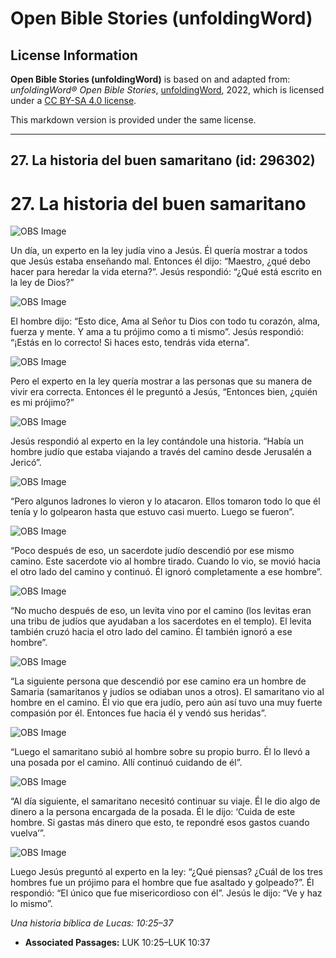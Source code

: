 # Open Bible Stories (unfoldingWord)

## License Information

**Open Bible Stories (unfoldingWord)** is based on and adapted from: _unfoldingWord® Open Bible Stories_, [unfoldingWord](https://unfoldingword.org/utw), 2022, which is licensed under a [CC BY-SA 4.0 license](https://creativecommons.org/licenses/by-sa/4.0/legalcode.en).

This markdown version is provided under the same license.



--------------------------------

## 27. La historia del buen samaritano (id: 296302)

27\. La historia del buen samaritano
====================================

![OBS Image](https://cdn.door43.org/obs/jpg/360px/obs-en-27-01.jpg)

Un día, un experto en la ley judía vino a Jesús. Él quería mostrar a todos que Jesús estaba enseñando mal. Entonces él dijo: “Maestro, ¿qué debo hacer para heredar la vida eterna?”. Jesús respondió: “¿Qué está escrito en la ley de Dios?”

![OBS Image](https://cdn.door43.org/obs/jpg/360px/obs-en-27-02.jpg)

El hombre dijo: “Esto dice, Ama al Señor tu Dios con todo tu corazón, alma, fuerza y mente. Y ama a tu prójimo como a ti mismo”. Jesús respondió: “¡Estás en lo correcto! Si haces esto, tendrás vida eterna”.

![OBS Image](https://cdn.door43.org/obs/jpg/360px/obs-en-27-03.jpg)

Pero el experto en la ley quería mostrar a las personas que su manera de vivir era correcta. Entonces él le preguntó a Jesús, “Entonces bien, ¿quién es mi prójimo?”

![OBS Image](https://cdn.door43.org/obs/jpg/360px/obs-en-27-04.jpg)

Jesús respondió al experto en la ley contándole una historia. “Había un hombre judío que estaba viajando a través del camino desde Jerusalén a Jericó”.

![OBS Image](https://cdn.door43.org/obs/jpg/360px/obs-en-27-05.jpg)

“Pero algunos ladrones lo vieron y lo atacaron. Ellos tomaron todo lo que él tenía y lo golpearon hasta que estuvo casi muerto. Luego se fueron”.

![OBS Image](https://cdn.door43.org/obs/jpg/360px/obs-en-27-06.jpg)

“Poco después de eso, un sacerdote judío descendió por ese mismo camino. Este sacerdote vio al hombre tirado. Cuando lo vio, se movió hacia el otro lado del camino y continuó. Él ignoró completamente a ese hombre”.

![OBS Image](https://cdn.door43.org/obs/jpg/360px/obs-en-27-07.jpg)

“No mucho después de eso, un levita vino por el camino (los levitas eran una tribu de judíos que ayudaban a los sacerdotes en el templo). El levita también cruzó hacia el otro lado del camino. Él también ignoró a ese hombre”.

![OBS Image](https://cdn.door43.org/obs/jpg/360px/obs-en-27-08.jpg)

“La siguiente persona que descendió por ese camino era un hombre de Samaria (samaritanos y judíos se odiaban unos a otros). El samaritano vio al hombre en el camino. Él vio que era judío, pero aún así tuvo una muy fuerte compasión por él. Entonces fue hacia él y vendó sus heridas”.

![OBS Image](https://cdn.door43.org/obs/jpg/360px/obs-en-27-09.jpg)

“Luego el samaritano subió al hombre sobre su propio burro. Él lo llevó a una posada por el camino. Allí continuó cuidando de él”.

![OBS Image](https://cdn.door43.org/obs/jpg/360px/obs-en-27-10.jpg)

“Al día siguiente, el samaritano necesitó continuar su viaje. Él le dio algo de dinero a la persona encargada de la posada. Él le dijo: ‘Cuida de este hombre. Si gastas más dinero que esto, te repondré esos gastos cuando vuelva’”.

![OBS Image](https://cdn.door43.org/obs/jpg/360px/obs-en-27-11.jpg)

Luego Jesús preguntó al experto en la ley: “¿Qué piensas? ¿Cuál de los tres hombres fue un prójimo para el hombre que fue asaltado y golpeado?”. Él respondió: “El único que fue misericordioso con él”. Jesús le dijo: “Ve y haz lo mismo”.

*Una historia bíblica de Lucas: 10:25–37*

* **Associated Passages:** LUK 10:25–LUK 10:37

